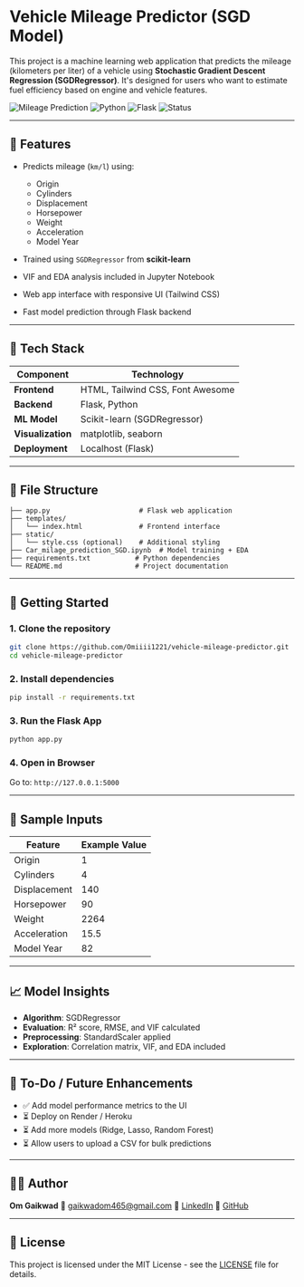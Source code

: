 #  Vehicle Mileage Predictor (SGD Model)

This project is a machine learning web application that predicts the mileage (kilometers per liter) of a vehicle using **Stochastic Gradient Descent Regression (SGDRegressor)**. It's designed for users who want to estimate fuel efficiency based on engine and vehicle features.

![Mileage Prediction](https://img.shields.io/badge/Model-SGDRegressor-blue)
![Python](https://img.shields.io/badge/Python-3.10+-green)
![Flask](https://img.shields.io/badge/Flask-WebApp-lightgrey)
![Status](https://img.shields.io/badge/Status-Active-brightgreen)

---

## 📌 Features

* Predicts mileage (`km/l`) using:

  * Origin
  * Cylinders
  * Displacement
  * Horsepower
  * Weight
  * Acceleration
  * Model Year
* Trained using `SGDRegressor` from **scikit-learn**
* VIF and EDA analysis included in Jupyter Notebook
* Web app interface with responsive UI (Tailwind CSS)
* Fast model prediction through Flask backend

---

## 🧠 Tech Stack

| Component         | Technology                       |
| ----------------- | -------------------------------- |
| **Frontend**      | HTML, Tailwind CSS, Font Awesome |
| **Backend**       | Flask, Python                    |
| **ML Model**      | Scikit-learn (SGDRegressor)      |
| **Visualization** | matplotlib, seaborn              |
| **Deployment**    | Localhost (Flask)                |

---

## 📂 File Structure

```
├── app.py                      # Flask web application
├── templates/
│   └── index.html              # Frontend interface
├── static/
│   └── style.css (optional)    # Additional styling
├── Car_milage_prediction_SGD.ipynb  # Model training + EDA
├── requirements.txt           # Python dependencies
└── README.md                  # Project documentation
```

---

## 🚀 Getting Started

### 1. Clone the repository

```bash
git clone https://github.com/Omiiii1221/vehicle-mileage-predictor.git
cd vehicle-mileage-predictor
```

### 2. Install dependencies

```bash
pip install -r requirements.txt
```

### 3. Run the Flask App

```bash
python app.py
```

### 4. Open in Browser

Go to: `http://127.0.0.1:5000`

---

## 🧪 Sample Inputs

| Feature      | Example Value |
| ------------ | ------------- |
| Origin       | 1             |
| Cylinders    | 4             |
| Displacement | 140           |
| Horsepower   | 90            |
| Weight       | 2264          |
| Acceleration | 15.5          |
| Model Year   | 82            |

---

## 📈 Model Insights

* **Algorithm**: SGDRegressor
* **Evaluation**: R² score, RMSE, and VIF calculated
* **Preprocessing**: StandardScaler applied
* **Exploration**: Correlation matrix, VIF, and EDA included

---

## 📌 To-Do / Future Enhancements

* ✅ Add model performance metrics to the UI
* ⏳ Deploy on Render / Heroku
* ⏳ Add more models (Ridge, Lasso, Random Forest)
* ⏳ Allow users to upload a CSV for bulk predictions

---

## 🙋‍♂️ Author

**Om Gaikwad**
📧 [gaikwadom465@gmail.com](mailto:gaikwadom465@gmail.com)
🔗 [LinkedIn](https://www.linkedin.com/in/om-gaikwad-a70421310/)
🐙 [GitHub](https://github.com/Omiiii1221)

---

## 📜 License

This project is licensed under the MIT License - see the [LICENSE](LICENSE) file for details.
